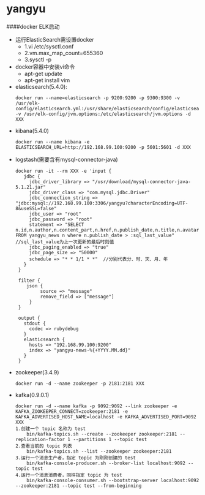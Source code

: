 # yangyu


####docker ELK启动

- 运行ElasticSearch需设置docker 
    - 1.vi /etc/sysctl.conf
    - 2.vm.max_map_count=655360
    - 3.sysctl -p
- docker容器中安装vi命令
    - apt-get update
    - apt-get install vim
- elasticsearch(5.4.0): 
    ``` 
    docker run --name=elasticsearch -p 9200:9200 -p 9300:9300 -v /usr/elk-config/elasticsearch.yml:/usr/share/elasticsearch/config/elasticsearch.yml -v /usr/elk-config/jvm.options:/etc/elasticsearch/jvm.options -d XXX
    ```
- kibana(5.4.0) 
    ```
    docker run --name kibana -e ELASTICSEARCH_URL=http://192.168.99.100:9200 -p 5601:5601 -d XXX
    ```
- logstash(需要含有mysql-connector-java) 
    ```
    docker run -it --rm XXX -e 'input {
       jdbc {
         jdbc_driver_library => "/usr/download/mysql-connector-java-5.1.21.jar"
         jdbc_driver_class => "com.mysql.jdbc.Driver"
         jdbc_connection_string => "jdbc:mysql://192.168.99.100:3306/yangyu?characterEncoding=UTF-8&useSSL=false"
         jdbc_user => "root"
         jdbc_password => "root"
         statement => "SELECT n.id,n.author,n.content_part,n.href,n.publish_date,n.title,n.avatar FROM yangyu_news n where n.publish_date > :sql_last_value"    //sql_last_value为上一次更新的最后时刻值
         jdbc_paging_enabled => "true"
         jdbc_page_size => "50000"
         schedule => "* * 1/1 * *"  //分别代表分、时、天、月、年
       }
     }
 
     filter {
        json {
             source => "message"
             remove_field => ["message"]
         }
     }
 
     output {
       stdout {
         codec => rubydebug
       }
       elasticsearch {
         hosts => "192.168.99.100:9200"
         index => "yangyu-news-%{+YYYY.MM.dd}"
       }        
     }
- zookeeper(3.4.9)
    ```
    docker run -d --name zookeeper -p 2181:2181 XXX
    ```
- kafka(0.9.0.1)
    ```
    docker run -d --name kafka -p 9092:9092 --link zookeeper -e KAFKA_ZOOKEEPER_CONNECT=zookeeper:2181 -e KAFKA_ADVERTISED_HOST_NAME=localhost -e KAFKA_ADVERTISED_PORT=9092 XXX
    1.创建一个 topic 名称为 test
        bin/kafka-topics.sh --create --zookeeper zookeeper:2181 --replication-factor 1 --partitions 1 --topic test
    2.查看当前的 topic 列表
        bin/kafka-topics.sh --list --zookeeper zookeeper:2181
    3.运行一个消息生产者，指定 topic 为刚刚创建的 test 
        bin/kafka-console-producer.sh --broker-list localhost:9092 --topic test
    4.运行一个消息消费者，同样指定 topic 为 test
        bin/kafka-console-consumer.sh --bootstrap-server localhost:9092 --zookeeper:2181 --topic test --from-beginning

    ```
